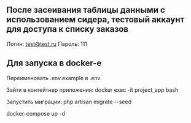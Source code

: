 ## После засеивания таблицы данными с использованием сидера, тестовый аккаунт для доступа к списку заказов
Логин: test@test.ru
Пароль: 111

## Для запуска в docker-е

Переименовать .env.example в .env

Зайти в контейтнер приложения:
docker exec -it project_app bash

Запустить миграции:
php artisan migrate --seed

docker-compose up -d
